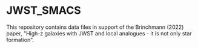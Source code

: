 # JWST_SMACS

This repository contains data files in support of the Brinchmann (2022) paper, "High-z galaxies with JWST and local
analogues - it is not only star formation". 
  
  
